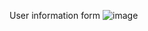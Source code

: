 User information form 
![image](https://user-images.githubusercontent.com/62584411/114164581-0d0f1580-995e-11eb-9bbc-52470d3fe779.png)
